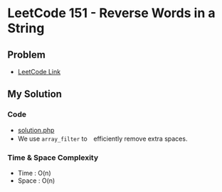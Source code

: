 # LeetCode 151 - Reverse Words in a String

## Problem  
- [LeetCode Link](https://leetcode.com/problems/reverse-words-in-a-string/)

## My Solution

### Code
- [solution.php](./solution.php)
- We use `array_filter` to　efficiently remove extra spaces.

### Time & Space Complexity
- Time  : O(n)
- Space : O(n)
